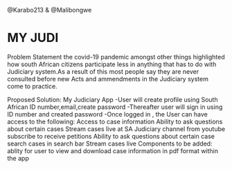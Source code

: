  @Karabo213 & @Malibongwe
 
# MY JUDI
 Problem Statement
 the covid-19 pandemic amongst other things highlighted how south African citizens participate less in anything 
 that has to do with Judiciary system.As a result of this most people say they are never consulted before new Acts 
 and ammendments in the Judiciary system come to practice.
 
 
 Proposed Solution: My Judiciary App
 -User will create profile using South African ID number,email,create password
 -Thereafter user will sign in using ID number and created password
 -Once logged in , the User can have access to the following:
   Access to case information
   Ability to ask questions about certain cases
   Stream cases live at SA Judiciary channel from youtube
   subscribe to receive petitions
   Ability to ask questions about certain case
   search cases in search bar
   Stream cases live
   Components to be added:
   ablity for user to view and download case information in pdf format within the app
   
 

